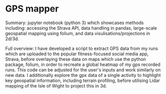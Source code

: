 # GPS mapper

Summary: jupyter notebook (python 3) which showcases methods including: accessing the Strava API, data handling in pandas, large-scale geospatial mapping using folium, and data visulisations/projections in 2d/3d. 

Full overview: I have developed a script to extract GPS data from my runs which are uploaded to the popular fitness-focused social media app, Strava, before overlaying these data on maps which use the python package, folium, in order to recreate a global heatmap of my gps recorded runs. This code can be adjusted for the user's inputs and work similarly on new data. I additionally explore the gpx data of a single activity to highlight key geospatial information, including terrain profiling, before utilising Lidar mapping of the Isle of Wight to project this in 3d.
